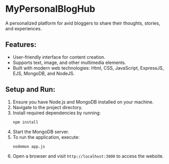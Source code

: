 # MyPersonalBlogHub
A personalized platform for avid bloggers to share their thoughts, stories, and experiences.

## Features:
- User-friendly interface for content creation.
- Supports text, image, and other multimedia elements.
- Built with modern web technologies: Html, CSS, JavaScript, ExpressJS, EJS, MongoDB, and NodeJS.

## Setup and Run:
1. Ensure you have Node.js and MongoDB installed on your machine.
2. Navigate to the project directory.
3. Install required dependencies by running:
   ```
   npm install
   ```
4. Start the MongoDB server.
5. To run the application, execute:
   ```
   nodemon app.js
   ```
6. Open a browser and visit `http://localhost:3000` to access the website.
